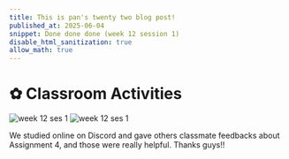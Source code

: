 ```yaml
---
title: This is pan's twenty two blog post!
published_at: 2025-06-04
snippet: Done done done (week 12 session 1)
disable_html_sanitization: true
allow_math: true
---
```


# ✿ Classroom Activities
![week 12 ses 1](classroomactivities/week12/w12s1.png)
![week 12 ses 1](classroomactivities/week12/w12s1-1.png)

We studied online on Discord and gave others classmate feedbacks about Assignment 4, and those were really helpful. Thanks guys!!